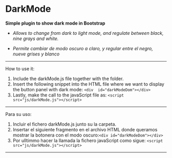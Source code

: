 # DarkMode
**Simple plugin to show dark mode in Bootstrap**

* *Allows to change from dark to light mode, and regulate between black, nine grays and white.*

* *Permite cambiar de modo oscuro a claro, y regular entre el negro, nueve grises y blanco*
*********************************************

How to use it:

 1.  Include the darkMode.js file together with the folder.
 2. Insert the following snippet into the HTML file where we want to display the button panel with dark mode:  `<div  id="darkModeDom"></div>`
 3. Lastly, make the call to the javaScript file as: `<script src="js/darkMode.js"></script>`

*********************************************

Para su uso:

 1. Incluir el fichero darkMode.js junto su la carpeta.
 2. Insertar el siguiente fragmento en el archivo HTML donde queramos mostrar la botonera con el modo oscuro:`<div id="darkModeDom"></div>`
 3. Por ulltimmo hacer la llamada la fichero javaScript como sigue: `<script src="js/darkMode.js"></script>`

   
*********************************************
